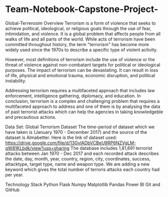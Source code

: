 # Team-Notebook-Capstone-Project-
Global-Terrerosim
Overview
Terrorism is a form of violence that seeks to achieve political, ideological, or religious goals through the use of fear, intimidation, and violence. It is a global problem that affects people from all walks of life and all parts of the world. While acts of terrorism have been committed throughout history, the term "terrorism" has become more widely used since the 1970s to describe a specific type of violent activity.

However, most definitions of terrorism include the use of violence or the threat of violence against non-combatant targets for political or ideological purposes. The impact of terrorism can be devastating. It can result in loss of life, physical and emotional trauma, economic disruption, and political instability.

Addressing terrorism requires a multifaceted approach that includes law enforcement, intelligence gathering, diplomacy, and education. In conclusion, terrorism is a complex and challenging problem that requires a multifaceted approach to address and one of them is by analysing the data of past terrorist attacks which can help the agencies in taking knowledgeble and precautious actions.

Data Set: Global Terrorism Dataset
The time-period of dataset which we have taken is (January 1970 - December 2017) and the source of the dataset is Almabetter. Here is the link of dataset used: https://drive.google.com/file/d/13GvlADbVCBeU9RP6NZVgLM-gW81KLbdk/view?usp=sharing The database includes 1,81,691 terrorist attacks between Jan 1970 - Dec 2017 and each recorded attack describes the date, day, month, year, country, region, city, coordinates, success, attacktype, target type, name and weapon type. We are adding a new keyword which gives the total number of terroris attacks each country had per year.

Technology Stack
Python
Flask
Numpy
Matplotlib
Pandas
Power BI
Git and GitHub
